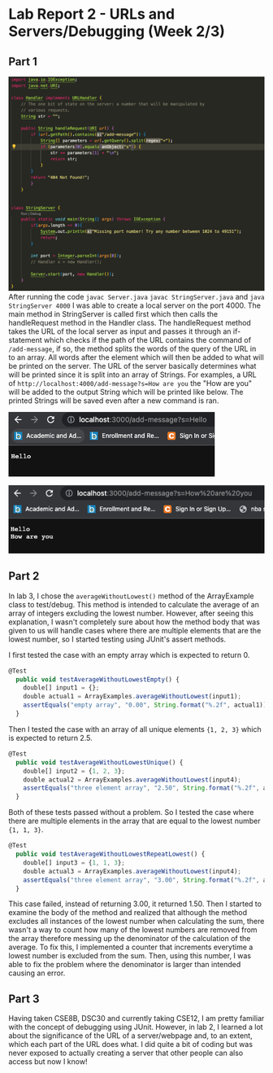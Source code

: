 # Lab Report 2 - URLs and Servers/Debugging (Week 2/3)
## Part 1
![Image](stringserver.png)
After running the code
`javac Server.java`
`javac StringServer.java`
and `java StringServer 4000`
I was able to create a local server on the port 4000. The main method in StringServer is called first which then calls the handleRequest method in the Handler class. The handleRequest method takes the URL of the local server as input and passes it through an if-statement which checks if the path of the URL contains the command of `/add-message`, if so, the method splits the words of the query of the URL in to an array. All words after the element which will then be added to what will be printed on the server. The URL of the server basically determines what will be printed since it is split into an array of Strings. For examples, a URL of `http://localhost:4000/add-message?s=How are you` the "How are you" will be added to the output String which will be printed like below. The printed Strings will be saved even after a new command is ran.

![Image](ex1.png)

![Image](ex2.png)

## Part 2
In lab 3, I chose the `averageWithoutLowest()` method of the ArrayExample class to test/debug. This method is intended to calculate the average of an array of integers excluding the lowest number. However, after seeing this explanation, I wasn't completely sure about how the method body that was given to us will handle cases where there are multiple elements that are the lowest number, so I started testing using JUnit's assert methods.  

I first tested the case with an empty array which is expected to return 0.
```js
@Test
  public void testAverageWithoutLowestEmpty() {
    double[] input1 = {};
    double actual1 = ArrayExamples.averageWithoutLowest(input1);
    assertEquals("empty array", "0.00", String.format("%.2f", actual1));
  }  
```
Then I tested the case with an array of all unique elements `{1, 2, 3}` which is expected to return 2.5.
```js
@Test
  public void testAverageWithoutLowestUnique() {
    double[] input2 = {1, 2, 3};
    double actual2 = ArrayExamples.averageWithoutLowest(input4);
    assertEquals("three element array", "2.50", String.format("%.2f", actual2));
  }    
```
Both of these tests passed without a problem. So I tested the case where there are multiple elements in the array that are equal to the lowest number `{1, 1, 3}`.
```js
@Test
  public void testAverageWithoutLowestRepeatLowest() {
    double[] input3 = {1, 1, 3};
    double actual3 = ArrayExamples.averageWithoutLowest(input4);
    assertEquals("three element array", "3.00", String.format("%.2f", actual3));
  }    
```
This case failed, instead of returning 3.00, it returned 1.50. Then I started to examine the body of the method and realized that although the method excludes all instances of the lowest number when calculating the sum, there wasn't a way to count how many of the lowest numbers are removed from the array therefore messing up the denominator of the calculation of the average. To fix this, I implemented a counter that increments everytime a lowest number is excluded from the sum. Then, using this number, I was able to fix the problem where the denominator is larger than intended causing an error.

## Part 3
Having taken CSE8B, DSC30 and currently taking CSE12, I am pretty familiar with the concept of debugging using JUnit. However, in lab 2, I learned a lot about the significance of the URL of a server/webpage and, to an extent, which each part of the URL does what. I did quite a bit of coding but was never exposed to actually creating a server that other people can also access but now I know!
